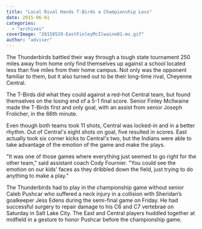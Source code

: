 ```yaml
---
title: "Local Rival Hands T-Birds a Championship Loss"
date: 2015-06-01
categories: 
  - "archives"
coverImage: "20150529-EastFinleyMcIlwaine01-ms.gif"
author: "adviser"
---
```


The Thunderbirds battled their way through a tough state tournament 250 miles away from home only find themselves up against a school located less than five miles from their home campus. Not only was the opponent familiar to them, but it also turned out to be their long-time rival, Cheyenne Central.

The T-Birds did what they could against a red-hot Central team, but found themselves on the losing end of a 5-1 final score. Senior Finley Mcllwaine made the T-Birds first and only goal, with an assist from senior Joseph Frolicher, in the 66th minute.

Even though both teams took 11 shots, Central was locked-in and in a better rhythm. Out of Central's eight shots on goal, five resulted in scores. East actually took six corner kicks to Central's two, but the Indians were able to take advantage of the emotion of the game and make the plays.

"It was one of those games where everything just seemed to go right for the other team," said assistant coach Cody Fournier. "You could see the emotion on our kids' faces as they dribbled down the field, just trying to do anything to make a play."

The Thunderbirds had to play in the championship game without senior Caleb Pushcar who suffered a neck injury in a collision with Sheridan’s goalkeeper Jess Edens during the semi-final game on Friday. He had successful surgery to repair damage to his C6 and C7 vertebrae on Saturday in Salt Lake City. The East and Central players huddled together at midfield in a gesture to honor Pushcar before the championship game.
